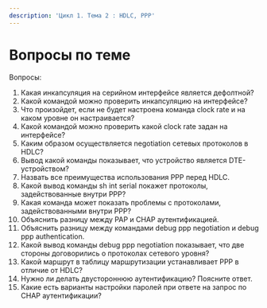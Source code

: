 ```yaml
---
description: 'Цикл 1. Тема 2 : HDLC, PPP'
---
```


# Вопросы по теме

Вопросы:  
1. Какая инкапсуляция на серийном интерфейсе является дефолтной?  
2. Какой командой можно проверить инкапсуляцию на интерфейсе?  
3. Что произойдет, если не будет настроена команда clock rate и на каком уровне он настраивается?  
4. Какой командой можно проверить какой clock rate задан на интерфейсе?  
5. Каким образом осуществляется negotiation сетевых протоколов в HDLC?  
6. Вывод какой команды показывает, что устройство является DTE-устройством?  
7. Назвать все преимущества использования PPP перед HDLC.  
8. Какой вывод команды sh int serial покажет протоколы, задействованные внутри PPP?  
9. Какая команда может показать проблемы с протоколами, задействованными внутри PPP?  
10. Объяснить разницу между PAP и CHAP аутентификацией.  
11. Объяснить разницу между командами debug ppp negotiation и debug ppp authentication.  
12. Какой вывод команды debug ppp negotiation показывает, что две стороны договорились о протоколах сетевого уровня?  
13. Какой маршрут в таблицу маршрутизации устанавливает PPP в отличие от HDLC?  
14. Нужно ли делать двустороннюю аутентификацию? Поясните ответ.  
15. Какие есть варианты настройки паролей при ответе на запрос по CHAP аутентификации?


